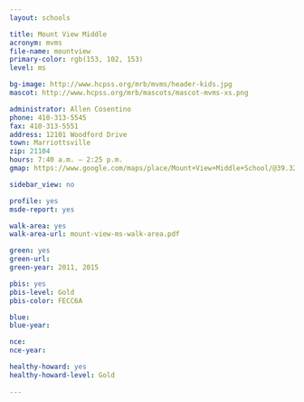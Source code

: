 ```yaml
---
layout: schools

title: Mount View Middle
acronym: mvms
file-name: mountview
primary-color: rgb(153, 102, 153)
level: ms

bg-image: http://www.hcpss.org/mrb/mvms/header-kids.jpg
mascot: http://www.hcpss.org/mrb/mascots/mascot-mvms-xs.png

administrator: Allen Cosentino
phone: 410-313-5545
fax: 410-313-5551
address: 12101 Woodford Drive
town: Marriottsville
zip: 21104
hours: 7:40 a.m. – 2:25 p.m.
gmap: https://www.google.com/maps/place/Mount+View+Middle+School/@39.3212504,-76.9356472,17z/data=!4m2!3m1!1s0x89c826a6a93b64c9:0x3b1646aa05aa034c!6m1!1e1?hl=en

sidebar_view: no

profile: yes
msde-report: yes

walk-area: yes
walk-area-url: mount-view-ms-walk-area.pdf

green: yes
green-url:
green-year: 2011, 2015

pbis: yes
pbis-level: Gold
pbis-color: FECC6A

blue: 
blue-year:

nce:
nce-year:

healthy-howard: yes
healthy-howard-level: Gold
 
---
```

